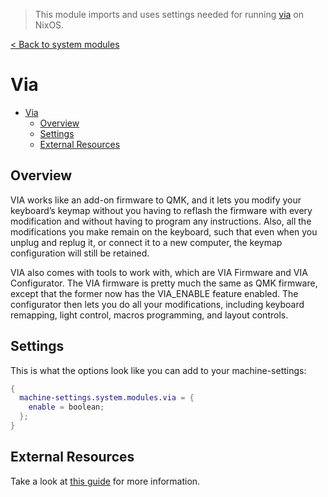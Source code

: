 > This module imports and uses settings needed for running [via](https://www.caniusevia.com/) on NixOS. 

[< Back to system modules](../README.md)

# Via

- [Via](#via)
  - [Overview](#overview)
  - [Settings](#settings)
  - [External Resources](#external-resources)

## Overview

VIA works like an add-on firmware to QMK, and it lets you modify your keyboard’s keymap without you having to reflash the firmware with every modification and without having to program any instructions. Also, all the modifications you make remain on the keyboard, such that even when you unplug and replug it, or connect it to a new computer, the keymap configuration will still be retained.

VIA also comes with tools to work with, which are VIA Firmware and VIA Configurator. The VIA firmware is pretty much the same as QMK firmware, except that the former now has the VIA_ENABLE feature enabled. The configurator then lets you do all your modifications, including keyboard remapping, light control, macros programming, and layout controls.

## Settings

This is what the options look like you can add to your machine-settings:

```Nix
{
  machine-settings.system.modules.via = {
    enable = boolean;
  };
}
```

## External Resources
Take a look at [this guide](https://nixos.wiki/wiki/Qmk) for more information.
